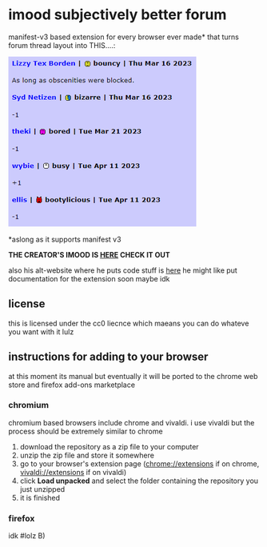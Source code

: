 # imood subjectively better forum

manifest-v3 based extension for every browser ever made\* that turns forum thread layout into THIS....:

![a screenshot of the tool](./screenshot.png)

\*aslong as it supports manifest v3

**THE CREATOR'S IMOOD IS [HERE](https://www.imood.com/users/hoylecake) CHECK IT OUT**

also his alt-website where he puts code stuff is [here](https://thekifake.github.io) he might like put documentation for the extension soon maybe idk

## license

this is licensed under the cc0 liecnce which maeans you can do whateve you want with it lulz

## instructions for adding to your browser

at this moment its manual but eventually it will be ported to the chrome web store and firefox add-ons marketplace

### chromium

chromium based browsers include chrome and vivaldi. i use vivaldi but the process should be extremely similar to chrome

1. download the repository as a zip file to your computer
2. unzip the zip file and store it somewhere
3. go to your browser's extension page ([chrome://extensions](chrome://extensions) if on chrome, [vivaldi://extensions](vivaldi://extensions) if on vivaldi)
4. click **Load unpacked** and select the folder containing the repository you just unzipped
5. it is finished

### firefox

idk #lolz B)
